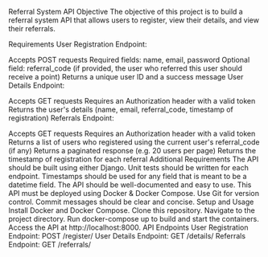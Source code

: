 Referral System API
Objective
The objective of this project is to build a referral system API that allows users to register, view their details, and view their referrals.

Requirements
User Registration Endpoint:

Accepts POST requests
Required fields: name, email, password
Optional field: referral_code (if provided, the user who referred this user should receive a point)
Returns a unique user ID and a success message
User Details Endpoint:

Accepts GET requests
Requires an Authorization header with a valid token
Returns the user's details (name, email, referral_code, timestamp of registration)
Referrals Endpoint:

Accepts GET requests
Requires an Authorization header with a valid token
Returns a list of users who registered using the current user's referral_code (if any)
Returns a paginated response (e.g. 20 users per page)
Returns the timestamp of registration for each referral
Additional Requirements
The API should be built using either Django.
Unit tests should be written for each endpoint.
Timestamps should be used for any field that is meant to be a datetime field.
The API should be well-documented and easy to use.
This API must be deployed using Docker & Docker Compose.
Use Git for version control.
Commit messages should be clear and concise.
Setup and Usage
Install Docker and Docker Compose.
Clone this repository.
Navigate to the project directory.
Run docker-compose up to build and start the containers.
Access the API at http://localhost:8000.
API Endpoints
User Registration Endpoint: POST /register/
User Details Endpoint: GET /details/
Referrals Endpoint: GET /referrals/
